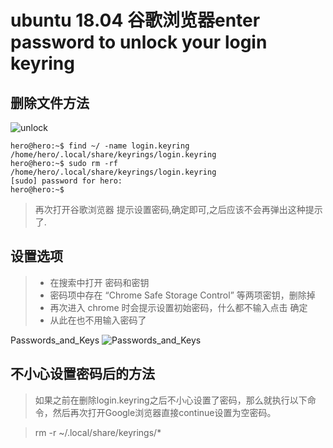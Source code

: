 # ubuntu 18.04 谷歌浏览器enter password to unlock your login keyring

## 删除文件方法

![unlock](./assets/unlock.png)

``` {.line-numbers highlight=[1, 3]}
hero@hero:~$ find ~/ -name login.keyring
/home/hero/.local/share/keyrings/login.keyring
hero@hero:~$ sudo rm -rf /home/hero/.local/share/keyrings/login.keyring
[sudo] password for hero:
hero@hero:~$
```

> 再次打开谷歌浏览器
> 提示设置密码,确定即可,之后应该不会再弹出这种提示了.

## 设置选项

> * 在搜索中打开 密码和密钥
> * 密码项中存在 “Chrome Safe Storage Control” 等两项密钥，删除掉
> * 再次进入 chrome 时会提示设置初始密码，什么都不输入点击 确定
> * 从此在也不用输入密码了

Passwords_and_Keys
![Passwords_and_Keys](./assets/Passwords_and_Keys.png)

## 不小心设置密码后的方法

> 如果之前在删除login.keyring之后不小心设置了密码，那么就执行以下命令，然后再次打开Google浏览器直接continue设置为空密码。

> rm -r ~/.local/share/keyrings/*
